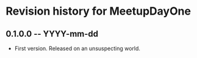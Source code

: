 # Revision history for MeetupDayOne

## 0.1.0.0  -- YYYY-mm-dd

* First version. Released on an unsuspecting world.
